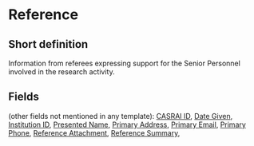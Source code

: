 # Reference
## Short definition
Information from referees expressing support for the Senior Personnel involved in the research activity.
## Fields
(other fields not mentioned in any template):
[CASRAI ID](../Object-Fields/Reference/CASRAI%20ID.md),
[Date Given](../Object-Fields/Reference/Date%20Given.md),
[Institution ID](../Object-Fields/Reference/Institution%20ID.md),
[Presented Name](../Object-Fields/Reference/Presented%20Name.md),
[Primary Address](../Object-Fields/Reference/Primary%20Address.md),
[Primary Email](../Object-Fields/Reference/Primary%20Email.md),
[Primary Phone](../Object-Fields/Reference/Primary%20Phone.md),
[Reference Attachment](../Object-Fields/Reference/Reference%20Attachment.md),
[Reference Summary](../Object-Fields/Reference/Reference%20Summary.md),

